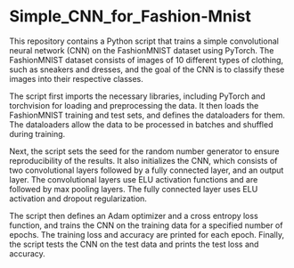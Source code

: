 # Simple_CNN_for_Fashion-Mnist
This repository contains a Python script that trains a simple convolutional neural network (CNN) on the FashionMNIST dataset using PyTorch. The FashionMNIST dataset consists of images of 10 different types of clothing, such as sneakers and dresses, and the goal of the CNN is to classify these images into their respective classes.

The script first imports the necessary libraries, including PyTorch and torchvision for loading and preprocessing the data. It then loads the FashionMNIST training and test sets, and defines the dataloaders for them. The dataloaders allow the data to be processed in batches and shuffled during training.

Next, the script sets the seed for the random number generator to ensure reproducibility of the results. It also initializes the CNN, which consists of two convolutional layers followed by a fully connected layer, and an output layer. The convolutional layers use ELU activation functions and are followed by max pooling layers. The fully connected layer uses ELU activation and dropout regularization.

The script then defines an Adam optimizer and a cross entropy loss function, and trains the CNN on the training data for a specified number of epochs. The training loss and accuracy are printed for each epoch. Finally, the script tests the CNN on the test data and prints the test loss and accuracy.
